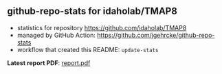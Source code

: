 ## github-repo-stats for idaholab/TMAP8

- statistics for repository https://github.com/idaholab/TMAP8
- managed by GitHub Action: https://github.com/jgehrcke/github-repo-stats
- workflow that created this README: `update-stats`

**Latest report PDF**: [report.pdf](https://github.com/idaholab/repository-statistics/raw/main/idaholab/TMAP8/latest-report/report.pdf)

